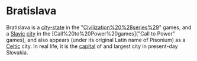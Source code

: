 # Bratislava

Bratislava is a [city-state](city-state) in the "[Civilization%20%28series%29](Civilization)" games, and a [Slavic](Slavic) [city](city) in the [Call%20to%20Power%20games]("Call to Power" games), and also appears (under its original Latin name of Pisonium) as a [Celtic](Celtic) city. In real life, it is the [capital](capital) of and largest city in present-day Slovakia.